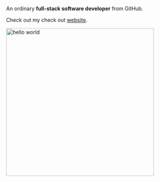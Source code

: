 An ordinary **full-stack software developer** from GitHub.

Check out my check out [website](https://swrd1337.com). 


<img src="https://github.com/swrd1337/swrd1337/assets/36896352/8dd53fd1-56c1-4a7d-a98b-f36255b807ad" alt="hello world" width="400px" />

<!--
**swrd1337/swrd1337** is a ✨ _special_ ✨ repository because its `README.md` (this file) appears on your GitHub profile.
![coding-hello-world](https://github.com/swrd1337/swrd1337/assets/36896352/8dd53fd1-56c1-4a7d-a98b-f36255b807ad)

Here are some ideas to get you started:

- 🔭 I’m currently working on ...
- 🌱 I’m currently learning ...
- 👯 I’m looking to collaborate on ...
- 🤔 I’m looking for help with ...
- 💬 Ask me about ...
- 📫 How to reach me: ...
- 😄 Pronouns: ...
- ⚡ Fun fact: ...
-->
